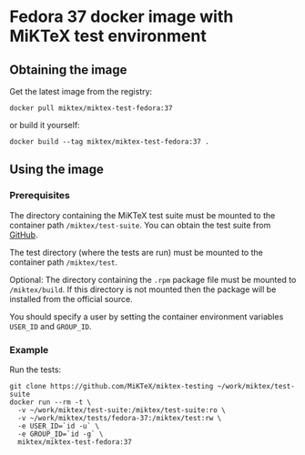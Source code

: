 # Fedora 37 docker image with MiKTeX test environment

## Obtaining the image

Get the latest image from the registry:

    docker pull miktex/miktex-test-fedora:37

or build it yourself:

    docker build --tag miktex/miktex-test-fedora:37 .

## Using the image

### Prerequisites

The directory containing the MiKTeX test suite must be mounted to the container
path `/miktex/test-suite`.  You can obtain the test suite from
[GitHub](https://github.com/MiKTeX/miktex-testing).

The test directory (where the tests are run) must be mounted to the container
path `/miktex/test`.

Optional: The directory containing the `.rpm` package file must be mounted to
`/miktex/build`.  If this directory is not mounted then the package will be
installed from the official source.

You should specify a user by setting the container environment variables
`USER_ID` and `GROUP_ID`.

### Example

Run the tests:

    git clone https://github.com/MiKTeX/miktex-testing ~/work/miktex/test-suite
    docker run --rm -t \
      -v ~/work/miktex/test-suite:/miktex/test-suite:ro \
      -v ~/work/miktex/tests/fedora-37:/miktex/test:rw \
      -e USER_ID=`id -u` \
      -e GROUP_ID=`id -g` \
      miktex/miktex-test-fedora:37
